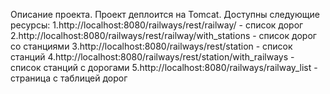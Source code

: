 Описание проекта.
Проект деплоится на Tomcat.
Доступны следующие ресурсы:
1.http://localhost:8080/railways/rest/railway/ - список дорог
2.http://localhost:8080/railways/rest/railway/with_stations - список дорог со станциями
3.http://localhost:8080/railways/rest/station - список станций
4.http://localhost:8080/railways/rest/station/with_railways - список станций с дорогами
5.http://localhost:8080/railways/railway_list - страница с таблицей дорог
